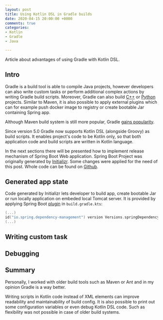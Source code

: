 ```yaml
---
layout: post
title: Using Kotlin DSL in Gradle builds
date: 2020-04-15 20:00:00 +0000
comments: true
categories:
- Kotlin
- Gradle
- Java

---
```

Article about advantages of using Gradle with Kotlin DSL.

## Intro

Gradle is a build tool is able to compile Java projects, however developers can also write custom tasks or perform additional complex actions by writing Gradle build scripts. Moreover, Gradle can also build [C++](https://guides.gradle.org/building-cpp-libraries/) or [Python](https://github.com/linkedin/pygradle) projects. Similar to Maven, it is also possible to apply external plugins which can for example push docker image to registry or create bootable Jar containing Spring app. 

Although Maven build system is still more popular, Gradle [gains popularity](https://www.jetbrains.com/lp/devecosystem-2019/java/). 

Since version 5.0 Gradle now supports Kotlin DSL (alongside Groovy) as build scripts. It enables project's code to be Kotlin only, so that both application code and build scripts are written in Kotlin language.

In the next sections there will be presented how to implement release mechanism of Spring Boot Web application. Spring Boot Project was originally generated by [Initializr](https://start.spring.io/). Some changes were applied for the need of this post. Whole code can be found on [Github]().

## Generated app state
Code generated by Initializr lets developer to build app, create bootable Jar or run locally application on embeded local Tomcat server. It is provided by applying Spring Boot [plugin](https://docs.spring.io/spring-boot/docs/current/gradle-plugin/reference/html/) in `build.gradle.kts`:
```kotlin
(...)
id("io.spring.dependency-management") version Versions.springDependencyManagementPlugin
(...)
```


## Writing custom task

## Debugging

## Summary

Personally, I worked with older build tools such as Maven or Ant and in my opinion Gradle is a way better.

Writing scripts in Kotlin code instead of XML elements can improve readability and maintainability of build config. It is also possible to print out some configuration variables or even debug Kotlin DSL code. Such as flexibility was not possible in case of older build systems.